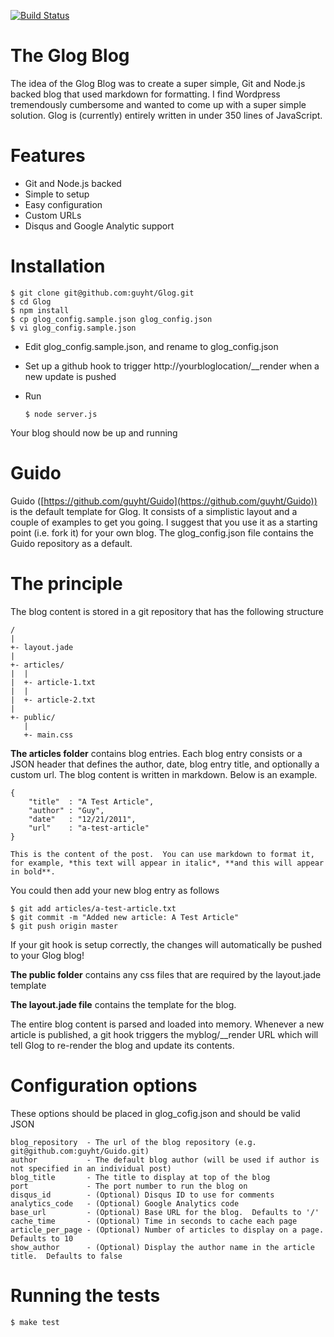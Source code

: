 [![Build Status](https://secure.travis-ci.org/guyht/Glog.png)](http://travis-ci.org/guyht/Glog)

The Glog Blog
=============

The idea of the Glog Blog was to create a super simple, Git and Node.js backed blog that used markdown for formatting.  I find Wordpress tremendously cumbersome and wanted to come up with a super simple solution.  Glog is (currently) entirely written in under 350 lines of JavaScript.

# Features
- Git and Node.js backed
- Simple to setup
- Easy configuration
- Custom URLs
- Disqus and Google Analytic support


# Installation

    $ git clone git@github.com:guyht/Glog.git
    $ cd Glog
	$ npm install
    $ cp glog_config.sample.json glog_config.json
    $ vi glog_config.sample.json

- Edit glog_config.sample.json, and rename to glog_config.json
- Set up a github hook to trigger http://yourbloglocation/__render when a new update is pushed
- Run

    `$ node server.js`

Your blog should now be up and running

# Guido

Guido ([https://github.com/guyht/Guido](https://github.com/guyht/Guido)) is the default template for Glog.  It consists of a simplistic layout and a couple of examples to get you going.  I suggest that you use it as a starting point (i.e. fork it) for your own blog.  The glog_config.json file contains the Guido repository as a default.

# The principle

The blog content is stored in a git repository that has the following structure

    /
    |
    +- layout.jade
    |
    +- articles/
    |  |
    |  +- article-1.txt
    |  |
    |  +- article-2.txt
    |
    +- public/
       |
       +- main.css

**The articles folder** contains blog entries.  Each blog entry consists or a JSON header that defines the author, date, blog entry title, and optionally a custom url. The blog content is written in markdown.  Below is an example.

    {
    	"title"  : "A Test Article",
    	"author" : "Guy",
    	"date"   : "12/21/2011",
        "url"    : "a-test-article"
    }

    This is the content of the post.  You can use markdown to format it,
    for example, *this text will appear in italic*, **and this will appear in bold**.

You could then add your new blog entry as follows

    $ git add articles/a-test-article.txt
    $ git commit -m "Added new article: A Test Article"
    $ git push origin master

If your git hook is setup correctly, the changes will automatically be pushed to your Glog blog!

**The public folder** contains any css files that are required by the layout.jade template

**The layout.jade file** contains the template for the blog.

The entire blog content is parsed and loaded into memory.  Whenever a new article is published, a git hook triggers the myblog/__render URL which will tell Glog to re-render the blog and update its contents.


# Configuration options
These options should be placed in glog_cofig.json and should be valid JSON

    blog_repository  - The url of the blog repository (e.g. git@github.com:guyht/Guido.git)
    author           - The default blog author (will be used if author is not specified in an individual post)
    blog_title       - The title to display at top of the blog
    port             - The port number to run the blog on
    disqus_id        - (Optional) Disqus ID to use for comments
    analytics_code   - (Optional) Google Analytics code
    base_url         - (Optional) Base URL for the blog.  Defaults to '/'
	cache_time       - (Optional) Time in seconds to cache each page
	article_per_page - (Optional) Number of articles to display on a page. Defaults to 10
	show_author      - (Optional) Display the author name in the article title.  Defaults to false

# Running the tests

    $ make test

